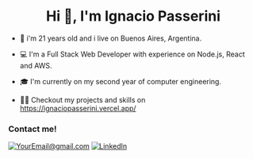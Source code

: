 
<h1 align="center">Hi 👋, I'm Ignacio Passerini </h1>

- 👦 i'm 21 years old and i live on Buenos Aires, Argentina.

- 💻 I'm a Full Stack Web Developer with experience on Node.js, React and AWS.

- 🎓 I'm currently on my second year of computer engineering.

- 👨‍💻 Checkout my projects and skills on https://ignaciopasserini.vercel.app/

### Contact me!
<a href="mailto:ignaciopasser@gmail.com">![YourEmail@gmail.com](https://img.shields.io/badge/Gmail-D14836?style=for-the-badge&logo=gmail&logoColor=white)</a>
<a href="https://www.linkedin.com/in/ignacio-passerini" target="_blank" rel="noreferrer">![LinkedIn](https://img.shields.io/badge/LinkedIn-0077B5?style=for-the-badge&logo=linkedin&logoColor=white)</a>
